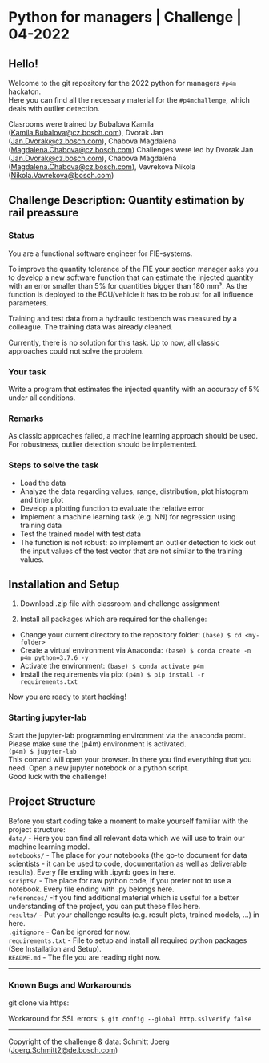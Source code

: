 # Python for managers | Challenge | 04-2022

## Hello!  

Welcome to the git repository for the 2022 python for managers ``#p4m`` hackaton.  
Here you can find all the necessary material for the ``#p4mchallenge``, which deals with outlier detection.  

Clasrooms were trained by Bubalova Kamila (Kamila.Bubalova@cz.bosch.com), Dvorak Jan (Jan.Dvorak@cz.bosch.com), Chabova Magdalena (Magdalena.Chabova@cz.bosch.com)
Challenges were led by Dvorak Jan (Jan.Dvorak@cz.bosch.com), Chabova Magdalena (Magdalena.Chabova@cz.bosch.com), Vavrekova Nikola (Nikola.Vavrekova@bosch.com)

## Challenge Description: Quantity estimation by rail preassure

### Status
You are a functional software engineer for FIE-systems.  

To improve the quantity tolerance of the FIE your section manager asks you to develop a new software function that can estimate the injected quantity with an error smaller than 5% for quantities bigger than 180 mm³. As the function is deployed to the ECU/vehicle it has to be robust for all influence parameters.  

Training and test data from a hydraulic testbench was measured by a colleague. The training data was already cleaned.  

Currently, there is no solution for this task. Up to now, all classic approaches could not solve the problem.  

### Your task

Write a program that estimates the injected quantity with an accuracy of 5% under all conditions.

### Remarks

As classic approaches failed, a machine learning approach should be used. For robustness, outlier detection should be implemented.

### Steps to solve the task

* Load the data
* Analyze the data regarding values, range, distribution, plot histogram and time plot
* Develop a plotting function to evaluate the relative error
* Implement a machine learning task (e.g. NN) for regression using training data
* Test the trained model with test data
* The function is not robust: so implement an outlier detection to kick out the input values of the test vector that are not similar to the training values.

## Installation and Setup

1. Download .zip file with classroom and challenge assignment

2. Install all packages which are required for the challenge:
* Change your current directory to the repository folder: ```(base) $ cd <my-folder>```  
* Create a virtual environment via Anaconda: ```(base) $ conda create -n p4m python=3.7.6 -y```
* Activate the environment: ```(base) $ conda activate p4m```
* Install the requirements via pip: ```(p4m) $ pip install -r requirements.txt```

Now you are ready to start hacking!  

### Starting jupyter-lab  

Start the jupyter-lab programming environment via the anaconda promt. Please make sure the (p4m) environment is activated.  
```(p4m) $ jupyter-lab```  
This comand will open your browser. In there you find everything that you need. Open a new jupyter notebook or a python script.  
Good luck with the challenge!

## Project Structure

Before you start coding take a moment to make yourself familiar with the project structure:  
``data/`` - Here you can find all relevant data which we will use to train our machine learning model.  
``notebooks/`` - The place for your notebooks (the go-to document for data scientists - it can be used to code, documentation as well as deliverable results). Every file ending with .ipynb goes in here.  
``scripts/`` - The place for raw python code, if you prefer not to use a notebook. Every file ending with .py belongs here.  
``references/`` -If you find additional material which is useful for a better understanding of the project, you can put these files here.  
``results/`` - Put your challenge results (e.g. result plots, trained models, ...) in here.  
``.gitignore`` - Can be ignored for now.  
``requirements.txt`` - File to setup and install all required python packages (See Installation and Setup).  
``README.md`` - The file you are reading right now.  

---
### Known Bugs and Workarounds
git clone via https:

Workaround for SSL errors:
```$ git config --global http.sslVerify false```  

---
Copyright of the challenge & data: Schmitt Joerg (Joerg.Schmitt2@de.bosch.com)  
